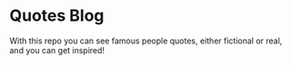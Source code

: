 # Quotes Blog

With this repo you can see famous people quotes, either fictional or real, and you can get inspired! 
